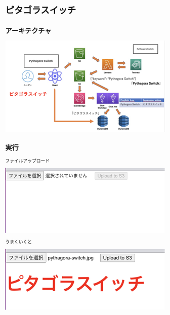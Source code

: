 # ピタゴラスイッチ

## アーキテクチャ

![architecture](./images/architecture.png)


## 実行

ファイルアップロード

![before](./images/before-upload.png)

うまくいくと

![after](./images/after-upload.png)
